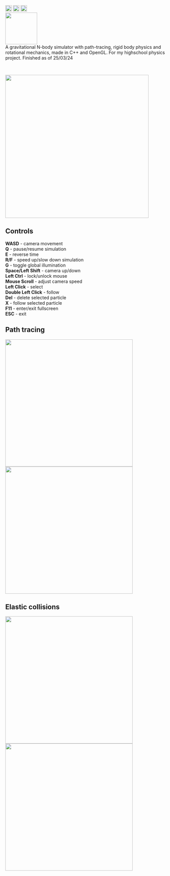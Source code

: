 
<div>
  <img src="https://github.com/Yilmaz4/NBodiment/workflows/MSBuild/badge.svg" height="20px" />
  <img src="https://img.shields.io/badge/License-MIT-a0250f.svg" height="20px" />
  <img src="https://img.shields.io/badge/Made%20with-OpenGL-5385b3.svg?style=flat&logo=opengl&logoColor=white" height="20px" />
</div>
<div>
  <img src="https://github.com/Yilmaz4/NBodiment/assets/77583632/a1bf6f1b-ea59-488a-b093-90d16f50358c" height="100px" />
</div>
A gravitational N-body simulator with path-tracing, rigid body physics and rotational mechanics, made in C++ and OpenGL. For my highschool physics project. Finished as of 25/03/24
<p>&nbsp;</p>
<div>
  <img src="https://github.com/Yilmaz4/NBodiment/assets/77583632/d3f9f67e-d602-470a-9f84-7d18106c977b" width="450px" />
</div>

## Controls
**WASD** - camera movement\
**Q** - pause/resume simulation\
**E** - reverse time\
**R/F** - speed up/slow down simulation\
**G** - toggle global illumination\
**Space/Left Shift** - camera up/down\
**Left Ctrl** - lock/unlock mouse\
**Mouse Scroll** - adjust camera speed\
**Left Click** - select\
**Double Left Click** - follow\
**Del** - delete selected particle\
**X** - follow selected particle\
**F11** - enter/exit fullscreen\
**ESC** - exit

## Path tracing
<div>
  <img src="https://github.com/Yilmaz4/NBodiment/assets/77583632/63a58710-6125-4589-9968-d74eebacb12c" width="400px" />
  <img src="https://github.com/Yilmaz4/NBodiment/assets/77583632/c5722035-a9c1-4ac9-a884-c54b0abd42b2" width="400px" />
</div>

## Elastic collisions
<div>
  <img src="https://github.com/Yilmaz4/NBodiment/assets/77583632/652a370d-3e6b-4c2d-a1fb-10dad4f076d4" width="400px" />
  <img src="https://github.com/Yilmaz4/NBodiment/assets/77583632/74d94073-d1e1-4055-9689-7e0694a1ce6a" width="400px" />
</div>
